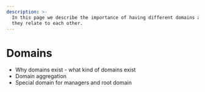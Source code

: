 ```yaml
---
description: >-
  In this page we describe the importance of having different domains and how
  they relate to each other.
---
```


# Domains

* Why domains exist - what kind of domains exist
* Domain aggregation
* Special domain for managers and root domain

